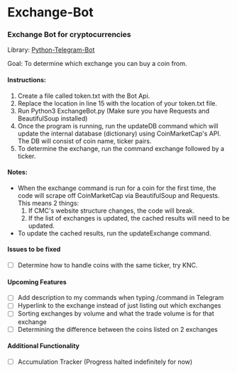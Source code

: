 # Exchange-Bot
### Exchange Bot for cryptocurrencies

Library: [Python-Telegram-Bot](https://github.com/python-telegram-bot/python-telegram-bot)

Goal: To determine which exchange you can buy a coin from.

#### Instructions:

1. Create a file called token.txt with the Bot Api.
2. Replace the location in line 15 with the location of your token.txt file.
3. Run Python3 ExchangeBot.py (Make sure you have Requests and BeautifulSoup installed)
4. Once the program is running, run the updateDB command which will update the internal database (dictionary) using CoinMarketCap's API. The DB will consist of coin name, ticker pairs. 
5. To determine the exchange, run the command exchange followed by a ticker. 

#### Notes:
- When the exchange command is run for a coin for the first time, the code will scrape off CoinMarketCap via BeautifulSoup and Requests. This means 2 things:
  1. If CMC's website structure changes, the code will break.
  2. If the list of exchanges is updated, the cached results will need to be updated.
- To update the cached results, run the updateExchange command.

#### Issues to be fixed
- [ ] Determine how to handle coins with the same ticker, try KNC.

#### Upcoming Features
- [ ] Add description to my commands when typing /command in Telegram
- [ ] Hyperlink to the exchange instead of just listing out which exchanges
- [ ] Sorting exchanges by volume and what the trade volume is for that exchange
- [ ] Determining the difference between the coins listed on 2 exchanges

#### Additional Functionality 
- [ ] Accumulation Tracker (Progress halted indefinitely for now)
